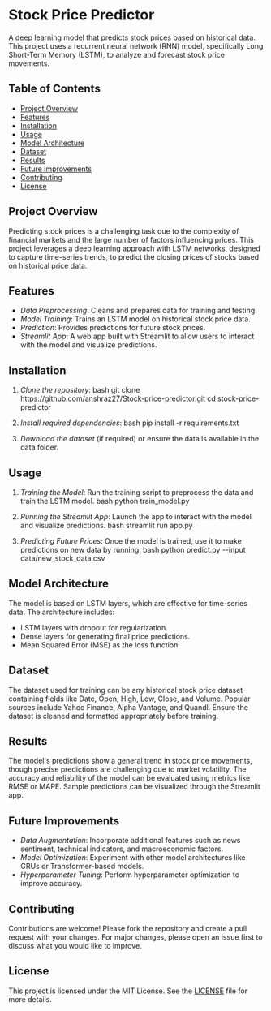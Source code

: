 
# Stock Price Predictor 

A deep learning model that predicts stock prices based on historical data. This project uses a recurrent neural network (RNN) model, specifically Long Short-Term Memory (LSTM), to analyze and forecast stock price movements.

## Table of Contents
- [Project Overview](#project-overview)
- [Features](#features)
- [Installation](#installation)
- [Usage](#usage)
- [Model Architecture](#model-architecture)
- [Dataset](#dataset)
- [Results](#results)
- [Future Improvements](#future-improvements)
- [Contributing](#contributing)
- [License](#license)

## Project Overview

Predicting stock prices is a challenging task due to the complexity of financial markets and the large number of factors influencing prices. This project leverages a deep learning approach with LSTM networks, designed to capture time-series trends, to predict the closing prices of stocks based on historical price data.

## Features
- *Data Preprocessing*: Cleans and prepares data for training and testing.
- *Model Training*: Trains an LSTM model on historical stock price data.
- *Prediction*: Provides predictions for future stock prices.
- *Streamlit App*: A web app built with Streamlit to allow users to interact with the model and visualize predictions.

## Installation

1. *Clone the repository*:
   bash
   git clone https://github.com/anshraz27/Stock-price-predictor.git
   cd stock-price-predictor
   

2. *Install required dependencies*:
   bash
   pip install -r requirements.txt
   

3. *Download the dataset* (if required) or ensure the data is available in the data folder.

## Usage

1. *Training the Model*:
   Run the training script to preprocess the data and train the LSTM model.
   bash
   python train_model.py
   

2. *Running the Streamlit App*:
   Launch the app to interact with the model and visualize predictions.
   bash
   streamlit run app.py
   

3. *Predicting Future Prices*:
   Once the model is trained, use it to make predictions on new data by running:
   bash
   python predict.py --input data/new_stock_data.csv
   

## Model Architecture

The model is based on LSTM layers, which are effective for time-series data. The architecture includes:
- LSTM layers with dropout for regularization.
- Dense layers for generating final price predictions.
- Mean Squared Error (MSE) as the loss function.

## Dataset

The dataset used for training can be any historical stock price dataset containing fields like Date, Open, High, Low, Close, and Volume. Popular sources include Yahoo Finance, Alpha Vantage, and Quandl. Ensure the dataset is cleaned and formatted appropriately before training.

## Results

The model's predictions show a general trend in stock price movements, though precise predictions are challenging due to market volatility. The accuracy and reliability of the model can be evaluated using metrics like RMSE or MAPE. Sample predictions can be visualized through the Streamlit app.

## Future Improvements

- *Data Augmentation*: Incorporate additional features such as news sentiment, technical indicators, and macroeconomic factors.
- *Model Optimization*: Experiment with other model architectures like GRUs or Transformer-based models.
- *Hyperparameter Tuning*: Perform hyperparameter optimization to improve accuracy.

## Contributing

Contributions are welcome! Please fork the repository and create a pull request with your changes. For major changes, please open an issue first to discuss what you would like to improve.

## License

This project is licensed under the MIT License. See the [LICENSE](LICENSE) file for more details.
